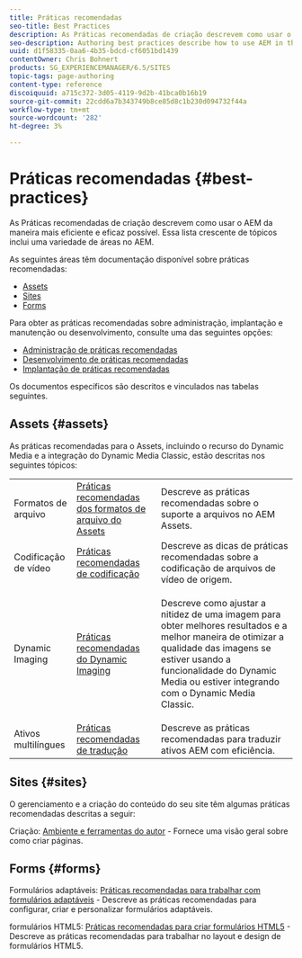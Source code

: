 ```yaml
---
title: Práticas recomendadas
seo-title: Best Practices
description: As Práticas recomendadas de criação descrevem como usar o AEM da maneira mais eficiente e eficaz possível. Essa lista crescente de tópicos inclui uma variedade de áreas no AEM.
seo-description: Authoring best practices describe how to use AEM in the most efficient and most effective way possible. This growing list of topics includes a variety of areas in AEM.
uuid: d1f58335-0aa6-4b35-bdcd-cf6051bd1439
contentOwner: Chris Bohnert
products: SG_EXPERIENCEMANAGER/6.5/SITES
topic-tags: page-authoring
content-type: reference
discoiquuid: a715c372-3d05-4119-9d2b-41bca0b16b19
source-git-commit: 22cdd6a7b343749b8ce85d8c1b230d094732f44a
workflow-type: tm+mt
source-wordcount: '282'
ht-degree: 3%

---
```



# Práticas recomendadas    {#best-practices}

As Práticas recomendadas de criação descrevem como usar o AEM da maneira mais eficiente e eficaz possível. Essa lista crescente de tópicos inclui uma variedade de áreas no AEM.

As seguintes áreas têm documentação disponível sobre práticas recomendadas:

* [Assets](#assets)
* [Sites](#sites)
* [Forms](#forms)

Para obter as práticas recomendadas sobre administração, implantação e manutenção ou desenvolvimento, consulte uma das seguintes opções:

* [Administração de práticas recomendadas](/help/sites-administering/administer-best-practices.md)
* [Desenvolvimento de práticas recomendadas](/help/sites-developing/best-practices.md)
* [Implantação de práticas recomendadas](/help/sites-deploying/best-practices.md)

Os documentos específicos são descritos e vinculados nas tabelas seguintes.

## Assets {#assets}

As práticas recomendadas para o Assets, incluindo o recurso do Dynamic Media e a integração do Dynamic Media Classic, estão descritas nos seguintes tópicos:

<table>
 <tbody>
  <tr>
   <td>Formatos de arquivo</td>
   <td><a href="/help/assets/assets-file-format-best-practices.md">Práticas recomendadas dos formatos de arquivo do Assets</a></td>
   <td>Descreve as práticas recomendadas sobre o suporte a arquivos no AEM Assets.</td>
  </tr>
  <tr>
   <td>Codificação de vídeo</td>
   <td><a href="/help/assets/video.md#best-practices-for-encoding-videos">Práticas recomendadas de codificação</a></td>
   <td>Descreve as dicas de práticas recomendadas sobre a codificação de arquivos de vídeo de origem.</td>
  </tr>
  <tr>
   <td>Dynamic Imaging</td>
   <td><a href="/help/assets/best-practices-for-optimizing-the-quality-of-your-images.md">Práticas recomendadas do Dynamic Imaging</a></td>
   <td><p>Descreve como ajustar a nitidez de uma imagem para obter melhores resultados e a melhor maneira de otimizar a qualidade das imagens se estiver usando a funcionalidade do Dynamic Media ou estiver integrando com o Dynamic Media Classic. </p> </td>
  </tr>
  <tr>
   <td>Ativos multilíngues</td>
   <td><a href="/help/assets/best-practices-for-translating-assets-efficiently.md">Práticas recomendadas de tradução</a></td>
   <td>Descreve as práticas recomendadas para traduzir ativos AEM com eficiência.</td>
  </tr>
 </tbody>
</table>

## Sites {#sites}

O gerenciamento e a criação do conteúdo do seu site têm algumas práticas recomendadas descritas a seguir:

Criação: [Ambiente e ferramentas do autor](/help/sites-classic-ui-authoring/classic-page-author-env-tools.md) - Fornece uma visão geral sobre como criar páginas.

## Forms {#forms}

Formulários adaptáveis: [Práticas recomendadas para trabalhar com formulários adaptáveis](/help/forms/using/adaptive-forms-best-practices.md) - Descreve as práticas recomendadas para configurar, criar e personalizar formulários adaptáveis.

formulários HTML5: [Práticas recomendadas para criar formulários HTML5](/help/forms/using/best-practices-for-html5-forms.md) - Descreve as práticas recomendadas para trabalhar no layout e design de formulários HTML5.
